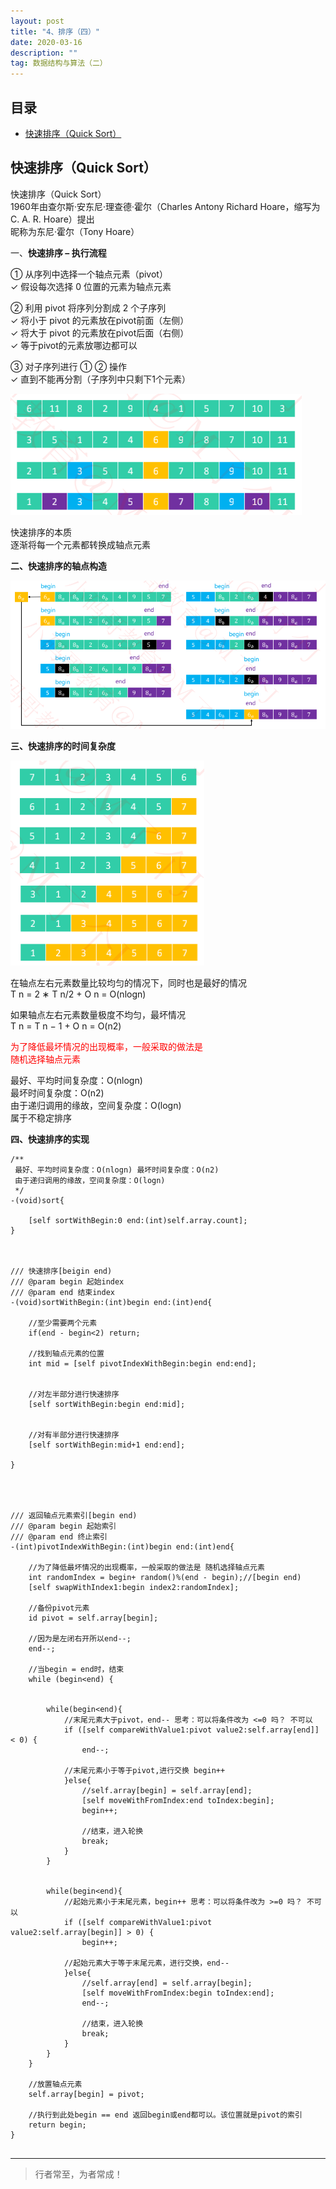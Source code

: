 ```yaml
---
layout: post
title: "4、排序（四）"
date: 2020-03-16
description: ""
tag: 数据结构与算法（二）
---
```







## 目录

* [快速排序（Quick Sort）](#content1)



<!-- ************************************************ -->
## <a id="content1"></a>快速排序（Quick Sort）


快速排序（Quick Sort）         
1960年由查尔斯·安东尼·理查德·霍尔（Charles Antony Richard Hoare，缩写为C. A. R. Hoare）提出    
昵称为东尼·霍尔（Tony Hoare）    


一、**快速排序 – 执行流程**

① 从序列中选择一个轴点元素（pivot）    
✓ 假设每次选择 0 位置的元素为轴点元素     

② 利用 pivot 将序列分割成 2 个子序列     
✓ 将小于 pivot 的元素放在pivot前面（左侧）     
✓ 将大于 pivot 的元素放在pivot后面（右侧）     
✓ 等于pivot的元素放哪边都可以         

③ 对子序列进行 ① ② 操作       
✓ 直到不能再分割（子序列中只剩下1个元素）       

<img src="/images/DataStructurs2/sort24.png" alt="img">

快速排序的本质     
逐渐将每一个元素都转换成轴点元素      

**二、快速排序的轴点构造**

<img src="/images/DataStructurs2/sort25.png" alt="img">



**三、快速排序的时间复杂度**

<img src="/images/DataStructurs2/sort26.png" alt="img">


在轴点左右元素数量比较均匀的情况下，同时也是最好的情况      
T n = 2 ∗ T n/2 + O n = O(nlogn)     

如果轴点左右元素数量极度不均匀，最坏情况     
T n = T n − 1 + O n = O(n2) 

<span style="color:red">为了降低最坏情况的出现概率，一般采取的做法是</span>       
<span style="color:red">随机选择轴点元素</span>     

最好、平均时间复杂度：O(nlogn)    
最坏时间复杂度：O(n2)     
由于递归调用的缘故，空间复杂度：O(logn)      
属于不稳定排序      



**四、快速排序的实现**

```
/**
 最好、平均时间复杂度：O(nlogn) 最坏时间复杂度：O(n2)
 由于递归调用的缘故，空间复杂度：O(logn)
 */
-(void)sort{
    
    [self sortWithBegin:0 end:(int)self.array.count];
}



/// 快速排序[beigin end)
/// @param begin 起始index
/// @param end 结束index
-(void)sortWithBegin:(int)begin end:(int)end{
    
    //至少需要两个元素
    if(end - begin<2) return;
    
    //找到轴点元素的位置
    int mid = [self pivotIndexWithBegin:begin end:end];
    
    
    //对左半部分进行快速排序
    [self sortWithBegin:begin end:mid];
    
    
    //对有半部分进行快速排序
    [self sortWithBegin:mid+1 end:end];
    
}




/// 返回轴点元素索引[begin end)
/// @param begin 起始索引
/// @param end 终止索引
-(int)pivotIndexWithBegin:(int)begin end:(int)end{
    
    //为了降低最坏情况的出现概率，一般采取的做法是 随机选择轴点元素
    int randomIndex = begin+ random()%(end - begin);//[begin end)
    [self swapWithIndex1:begin index2:randomIndex];
    
    //备份pivot元素
    id pivot = self.array[begin];
    
    //因为是左闭右开所以end--;
    end--;

    //当begin = end时，结束
    while (begin<end) {
        
        
        while(begin<end){
            //末尾元素大于pivot，end-- 思考：可以将条件改为 <=0 吗？ 不可以
            if ([self compareWithValue1:pivot value2:self.array[end]] < 0) {
                end--;
                
            //末尾元素小于等于pivot,进行交换 begin++
            }else{
                //self.array[begin] = self.array[end];
                [self moveWithFromIndex:end toIndex:begin];
                begin++;
                
                //结束，进入轮换
                break;
            }
        }
        
        
        while(begin<end){
            //起始元素小于末尾元素，begin++ 思考：可以将条件改为 >=0 吗？ 不可以
            if ([self compareWithValue1:pivot value2:self.array[begin]] > 0) {
                begin++;
                
            //起始元素大于等于末尾元素，进行交换，end--
            }else{
                //self.array[end] = self.array[begin];
                [self moveWithFromIndex:begin toIndex:end];
                end--;
                
                //结束，进入轮换
                break;
            }
        }
    }
    
    //放置轴点元素
    self.array[begin] = pivot;
    
    //执行到此处begin == end 返回begin或end都可以。该位置就是pivot的索引
    return begin;
}
    
```






----------
>  行者常至，为者常成！


